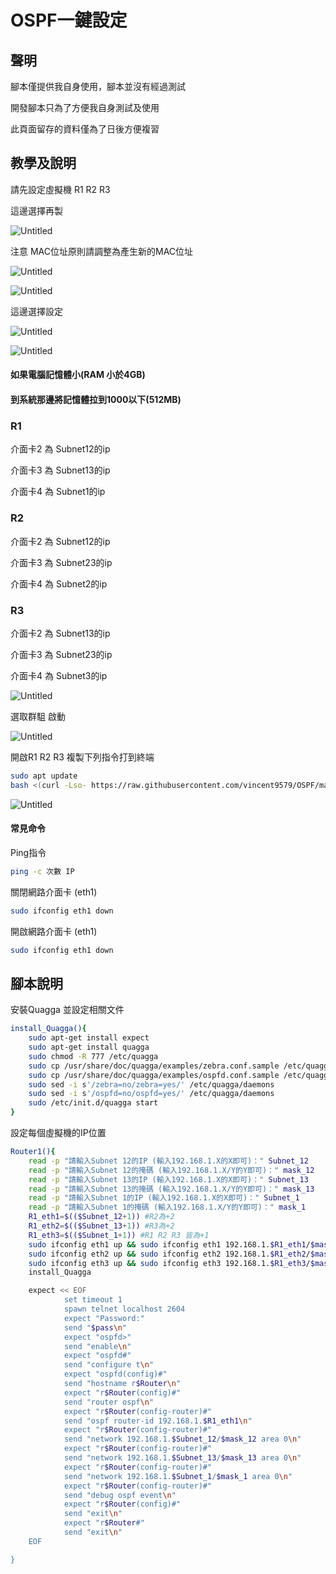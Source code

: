 # OSPF一鍵設定

## 聲明

腳本僅提供我自身使用，腳本並沒有經過測試

開發腳本只為了方便我自身測試及使用

此頁面留存的資料僅為了日後方便複習

## 教學及說明

請先設定虛擬機 R1 R2 R3

這邊選擇再製

![Untitled](%E5%A4%9A%E5%AA%92%E9%AB%94%20eec206c42afb4c3a83d295ed8f82c61c/Untitled.png)

注意 MAC位址原則請調整為產生新的MAC位址

![Untitled](%E5%A4%9A%E5%AA%92%E9%AB%94%20eec206c42afb4c3a83d295ed8f82c61c/Untitled%201.png)

![Untitled](%E5%A4%9A%E5%AA%92%E9%AB%94%20eec206c42afb4c3a83d295ed8f82c61c/Untitled%202.png)

這邊選擇設定

![Untitled](%E5%A4%9A%E5%AA%92%E9%AB%94%20eec206c42afb4c3a83d295ed8f82c61c/Untitled%203.png)

![Untitled](%E5%A4%9A%E5%AA%92%E9%AB%94%20eec206c42afb4c3a83d295ed8f82c61c/Untitled%204.png)

#### 如果電腦記憶體小(RAM 小於4GB) 

#### 到系統那邊將記憶體拉到1000以下(512MB)

### R1

介面卡2 為 Subnet12的ip

介面卡3 為 Subnet13的ip

介面卡4 為 Subnet1的ip

### R2

介面卡2 為 Subnet12的ip

介面卡3 為 Subnet23的ip

介面卡4 為 Subnet2的ip

### R3

介面卡2 為 Subnet13的ip

介面卡3 為 Subnet23的ip

介面卡4 為 Subnet3的ip

![Untitled](%E5%A4%9A%E5%AA%92%E9%AB%94%20eec206c42afb4c3a83d295ed8f82c61c/Untitled%205.png)

選取群駔 啟動

![Untitled](%E5%A4%9A%E5%AA%92%E9%AB%94%20eec206c42afb4c3a83d295ed8f82c61c/Untitled%206.png)

開啟R1 R2 R3 複製下列指令打到終端

```bash
sudo apt update
bash <(curl -Lso- https://raw.githubusercontent.com/vincent9579/OSPF/main/OSPF.sh)
```

![Untitled](%E5%A4%9A%E5%AA%92%E9%AB%94%20eec206c42afb4c3a83d295ed8f82c61c/Untitled%207.png)


#### 常見命令

Ping指令

```bash
ping -c 次數 IP
```

關閉網路介面卡 (eth1)
```bash
sudo ifconfig eth1 down
```


開啟網路介面卡 (eth1)
```bash
sudo ifconfig eth1 down
```

## 腳本說明

安裝Quagga 並設定相關文件

```bash
install_Quagga(){
    sudo apt-get install expect
    sudo apt-get install quagga
    sudo chmod -R 777 /etc/quagga
    sudo cp /usr/share/doc/quagga/examples/zebra.conf.sample /etc/quagga/zebra.conf
    sudo cp /usr/share/doc/quagga/examples/ospfd.conf.sample /etc/quagga/ospfd.conf
    sudo sed -i s'/zebra=no/zebra=yes/' /etc/quagga/daemons
    sudo sed -i s'/ospfd=no/ospfd=yes/' /etc/quagga/daemons
    sudo /etc/init.d/quagga start
}
```

設定每個虛擬機的IP位置

```bash
Router1(){
    read -p "請輸入Subnet 12的IP (輸入192.168.1.X的X即可)：" Subnet_12
    read -p "請輸入Subnet 12的掩碼 (輸入192.168.1.X/Y的Y即可)：" mask_12
    read -p "請輸入Subnet 13的IP (輸入192.168.1.X的X即可)：" Subnet_13
    read -p "請輸入Subnet 13的掩碼 (輸入192.168.1.X/Y的Y即可)：" mask_13
    read -p "請輸入Subnet 1的IP (輸入192.168.1.X的X即可)：" Subnet_1
    read -p "請輸入Subnet 1的掩碼 (輸入192.168.1.X/Y的Y即可)：" mask_1
    R1_eth1=$(($Subnet_12+1)) #R2為+2
    R1_eth2=$(($Subnet_13+1)) #R3為+2
    R1_eth3=$(($Subnet_1+1)) #R1 R2 R3 皆為+1
    sudo ifconfig eth1 up && sudo ifconfig eth1 192.168.1.$R1_eth1/$mask_12
    sudo ifconfig eth2 up && sudo ifconfig eth2 192.168.1.$R1_eth2/$mask_13
    sudo ifconfig eth3 up && sudo ifconfig eth3 192.168.1.$R1_eth3/$mask_1
    install_Quagga

    expect << EOF
            set timeout 1
            spawn telnet localhost 2604
            expect "Password:"
            send "$pass\n"
            expect "ospfd>"
            send "enable\n"
            expect "ospfd#"
            send "configure t\n"
            expect "ospfd(config)#"
            send "hostname r$Router\n"
            expect "r$Router(config)#"
            send "router ospf\n"
            expect "r$Router(config-router)#"
            send "ospf router-id 192.168.1.$R1_eth1\n"
            expect "r$Router(config-router)#"
            send "network 192.168.1.$Subnet_12/$mask_12 area 0\n"
            expect "r$Router(config-router)#"
            send "network 192.168.1.$Subnet_13/$mask_13 area 0\n"
            expect "r$Router(config-router)#"
            send "network 192.168.1.$Subnet_1/$mask_1 area 0\n"
            expect "r$Router(config-router)#"
            send "debug ospf event\n"
            expect "r$Router(config)#"
            send "exit\n"
            expect "r$Router#"
            send "exit\n"
    EOF

}
```